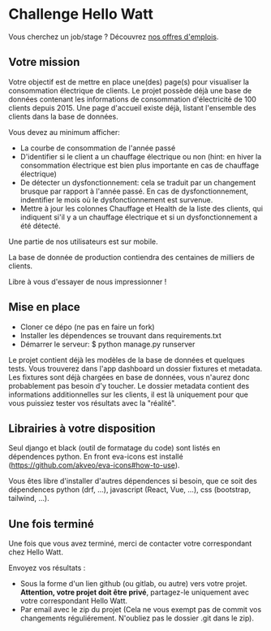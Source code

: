 # Challenge Hello Watt

Vous cherchez un job/stage ? Découvrez [nos offres d'emplois](https://hello-watt.welcomekit.co/).

## Votre mission

Votre objectif est de mettre en place une(des) page(s) pour visualiser la consommation électrique de clients.
Le projet possède déjà une base de données contenant les informations de consommation d'électricité de 100 clients depuis 2015.
Une page d'accueil existe déjà, listant l'ensemble des clients dans la base de données.

Vous devez au minimum afficher:

- La courbe de consommation de l'année passé
- D'identifier si le client a un chauffage électrique ou non (hint: en hiver la consommation électrique est bien plus importante en cas de chauffage électrique)
- De détecter un dysfonctionnement: cela se traduit par un changement brusque par rapport à l'année passé. En cas de dysfonctionnement, indentifier le mois où le dysfonctionnement est survenue.
- Mettre à jour les colonnes Chauffage et Health de la liste des clients, qui indiquent si'il y a un chauffage électrique et si un dysfonctionnement a été détecté.

Une partie de nos utilisateurs est sur mobile.

La base de donnée de production contiendra des centaines de milliers de clients.

Libre à vous d'essayer de nous impressionner !

## Mise en place

- Cloner ce dépo (ne pas en faire un fork)
- Installer les dépendences se trouvant dans requirements.txt
- Démarrer le serveur: $ python manage.py runserver


Le projet contient déjà les modèles de la base de données et quelques tests.
Vous trouverez dans l'app dashboard un dossier fixtures et metadata. Les fixtures sont déjà chargées en base de données, vous n'aurez donc probablement pas besoin d'y toucher.
Le dossier metadata contient des informations additionnelles sur les clients, il est là uniquement pour que vous puissiez tester vos résultats avec la "réalité".

## Librairies à votre disposition

Seul django et black (outil de formatage du code) sont listés en dépendences python.
En front eva-icons est installé (https://github.com/akveo/eva-icons#how-to-use).

Vous êtes libre d'installer d'autres dépendences si besoin, que ce soit des dépendences python (drf, ...), javascript (React, Vue, ...), css (bootstrap, tailwind, ...).

## Une fois terminé

Une fois que vous avez terminé, merci de contacter votre correspondant chez Hello Watt.

Envoyez vos résultats :
- Sous la forme d'un lien github (ou gitlab, ou autre) vers votre projet. **Attention, votre projet doit être privé**, partagez-le uniquement avec votre correspondant Hello Watt.
- Par email avec le zip du projet (Cela ne vous exempt pas de commit vos changements réguliérement. N'oubliez pas le dossier .git dans le zip).
